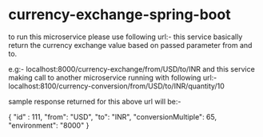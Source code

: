 # currency-exchange-spring-boot

to run this microservice please use following url:-
this service basically return the currency exchange value based on passed parameter from and to.

e.g:- localhost:8000/currency-exchange/from/USD/to/INR
 and this service making call to another microservice running with following url:-
 localhost:8100/currency-conversion/from/USD/to/INR/quantity/10
 
sample response returned for this above url will be:- 

{
  "id" : 111,
  "from": "USD",
  "to": "INR",
  "conversionMultiple": 65,
  "environment": "8000"
}

